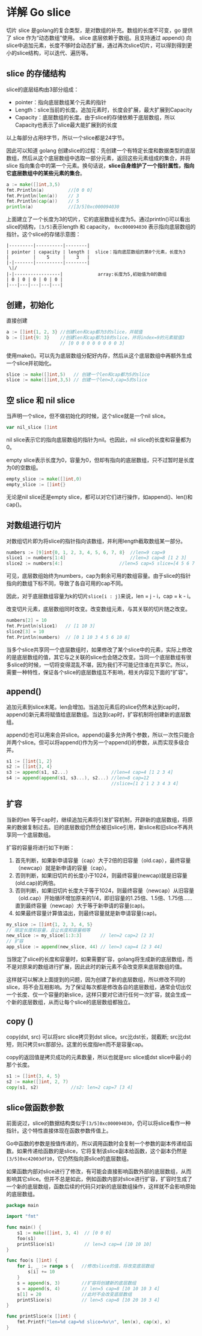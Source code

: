 # 详解 Go slice

切片 slice 是golang的复合类型，是对数组的补充。数组的长度不可变，go 提供了 slice 作为“动态数组”使用。 slice 底层依赖于数组。且支持通过 append() 向slice中追加元素，长度不够时会动态扩展，通过再次slice切片，可以得到得到更小的slice结构，可以迭代、遍历等。

## slice 的存储结构

slice的底层结构由3部分组成：

- pointer：指向底层数组某个元素的指针
- Length：slice当前的长度。追加元素时，长度会扩展，最大扩展到Capacity
- Capacity：底层数组的长度。由于slice的存储依赖于底层数组，所以Capacity也表示了slice最大能扩展到的长度

以上每部分占用8字节，所以一个slice都是24字节。

因此可以知道 golang 创建slice的过程：先创建一个有特定长度和数据类型的底层数组，然后从这个底层数组中选取一部分元素，返回这些元素组成的集合，并将 slice 指向集合中的第一个元素。换句话说，**slice自身维护了一个指针属性，指向它底层数组中的某些元素的集合**。

```go
a := make([]int,3,5)
fmt.Println(a)         //[0 0 0]
fmt.Println(len(a))    // 3
fmt.Println(cap(a))    // 5
println(a)             //[3/5]0xc000094030
```

上面建立了一个长度为3的切片，它的底层数组长度为5。通过println()可以看出slice的结构，`[3/5]`表示length 和 capacity， `0xc000094030` 表示指向底层数组的指针。这个slice的存储示意图：

```
|---------|----------|--------|
| pointer | capacity | length |  slice：指向底层数组的第0个元素，长度为3 
|         |    5     |    3   |
|-|-------|----------|--------|
 \|/
|-|-----------------|             array:长度为5,初始值为0的数组 
| 0 | 0 | 0 | 0 | 0 |
|---|---|---|---|---|
```

## 创建，初始化

直接创建

```go
a := []int{1, 2, 3} //创建len和cap都为3的slice，并赋值
b := []int{9: 3}    //创建len和cap都为10的slice，并将index=9的元素赋值3
                    // [0 0 0 0 0 0 0 0 0 3]
```

使用make()。可以先为底层数组分配好内存，然后从这个底层数组中再额外生成一个slice并初始化。

```go
slice := make([]int,5)   // 创建一个len和cap都为5的slice
slice := make([]int,3,5) // 创建一个len=3,cap=5的slice
```

## 空 slice 和 nil slice

当声明一个slice，但不做初始化的时候，这个slice就是一个nil slice。

```go
var nil_slice []int
```

nil slice表示它的指向底层数组的指针为nil。也因此，nil slice的长度和容量都为0。

empty slice表示长度为0，容量为0，但却有指向的底层数组，只不过暂时是长度为0的空数组。

```go
empty_slice := make([]int,0)
empty_slice := []int{}
```

无论是nil slice还是empty slice，都可以对它们进行操作，如append()、len()和cap()。

## 对数组进行切片

对数组切片即为将slice的指针指向该数组，并利用length截取数组某一部分。

```go
numbers := [9]int{0, 1, 2, 3, 4, 5, 6, 7, 8}  //len=9 cap=9 
slice1 := numbers[1:4]                        //len=3 cap=8 [1 2 3] 
slice2 := numbers[4:]                     //len=5 cap=5 slice=[4 5 6 7 8]
```

可见，底层数组始终为numbers，cap为剩余可用的数组容量。由于slice的指针指向的数组下标不同，导致了各自可用的cap不同。

因此，对于底层数组容量为k的切片`slice[i : j]`来说，len = j - i，cap = k - i。

改变切片元素，底层数组同时改变。改变数组元素，与其关联的切片随之改变。

```go
numbers[2] = 10
fmt.Println(slice1)   // [1 10 3]
slice2[3] = 10
fmt.Println(numbers)  // [0 1 10 3 4 5 6 10 8]
```

当多个slice共享同一个底层数组时，如果修改了某个slice中的元素，实际上修改的是底层数组的值，其它与之关联的slice也会随之改变。当同一个底层数组有很多slice的时候，一切将变得混乱不堪，因为我们不可能记住谁在共享它。所以，需要一种特性，保证各个slice的底层数组互不影响，相关内容见下面的"扩容"。

## append()

追加元素到slice末尾。len会增加。当追加元素后的slice仍然未达到cap时，append()新元素将赋值给底层数组。当达到cap时，扩容机制将创建新的底层数组。

append()也可以用来合并slice。append()最多允许两个参数，所以一次性只能合并两个slice。但可以将append()作为另一个append()的参数，从而实现多级合并。

```go
s1 := []int{1, 2}
s2 := []int{3, 4}
s3 := append(s1, s2...)                //len=4 cap=4 [1 2 3 4]
s4 := append(append(s1, s3...), s2...) //len=8 cap=12 
                                       //slice=[1 2 1 2 3 4 3 4]
```



## 扩容

当新的len 等于cap时，继续追加元素将引发扩容机制，开辟新的底层数组，将原来的数据复制过去。旧的底层数组仍然会被旧slice引用，新slice和旧slice不再共享同一个底层数组。

扩容的容量将进行如下判断：

1. 首先判断，如果新申请容量（cap）大于2倍的旧容量（old.cap），最终容量（newcap）就是新申请的容量（cap）。
2. 否则判断，如果旧切片的长度小于1024，则最终容量(newcap)就是旧容量(old.cap)的两倍。
3. 否则判断，如果旧切片长度大于等于1024，则最终容量（newcap）从旧容量（old.cap）开始循环增加原来的1/4，即旧容量的1.25倍、1.5倍、1.75倍……直到最终容量（newcap）大于等于新申请的容量(cap)。
4. 如果最终容量计算值溢出，则最终容量就是新申请容量(cap)。

```go
my_slice := []int{1, 2, 3, 4, 5}
// 限定长度和容量，且让长度和容量相等
new_slice := my_slice[1:3:3]       // len=2 cap=2 [2 3] 
// 扩容
app_slice := append(new_slice, 44) // len=3 cap=4 [2 3 44]
```

当限定了slice的长度和容量时，如果需要扩容，golang将生成新的底层数组，而不是对原来的数组进行扩展，因此此时的新元素不会改变原来底层数组的值。

这样就可以解决上面提到的问题，因为创建了新的底层数组，所以修改不同的slice，将不会互相影响。为了保证每次都是修改各自的底层数组，通常会切出仅一个长度、仅一个容量的新slice，这样只要对它进行任何一次扩容，就会生成一个新的底层数组，从而让每个slice的底层数组都独立。

## copy ()

copy(dst, src) 可以将src slice拷贝到dst slice。src比dst长，就截断; src比dst短，则只拷贝src那部分。这里的长度指len而不是容量cap。

copy的返回值是拷贝成功的元素数量，所以也就是src slice或dst slice中最小的那个长度。

```go
s1 := []int{3, 4, 5}
s2 := make([]int, 2, 7)
copy(s1, s2)            //s2: len=2 cap=7 [3 4]
```

## slice做函数参数

前面说过，slice的数据结构类似于`[3/5]0xc000094030`，仍可以将slice看作一种指针。这个特性直接体现在函数参数传值上。

Go中函数的参数是按值传递的，所以调用函数时会复制一个参数的副本传递给函数。如果传递给函数的是slice，它将复制该slice副本给函数，这个副本仍然是`[3/5]0xc42003df10`，它仍然指向源slice的底层数组。

如果函数内部对slice进行了修改，有可能会直接影响函数外部的底层数组，从而影响其它slice。但并不总是如此，例如函数内部对slice进行扩容，扩容时生成了一个新的底层数组，函数后续的代码只对新的底层数组操作，这样就不会影响原始的底层数组。

```go
package main

import "fmt"

func main() {
	s1 := make([]int, 3, 4)  // [0 0 0]
	foo(s1)
	printSlice(s1)           // len=3 cap=4 [10 10 10]
}

func foo(s []int) {
	for i, _ := range s {   //修改slice的值，将改变底层数组
		s[i] += 10
	}
	s = append(s, 3)        //扩容将创建新的底层数组
	s = append(s, 4)        // len=5 cap=8 [10 10 10 3 4]
	s[1] = 20               //此时不会改变底层数组
	printSlice(s)           // len=5 cap=8 [10 20 10 3 4]
}

func printSlice(x []int) {
	fmt.Printf("len=%d cap=%d slice=%v\n", len(x), cap(x), x)
}
```

